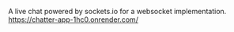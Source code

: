 A live chat powered by sockets.io for a websocket implementation. https://chatter-app-1hc0.onrender.com/
